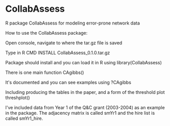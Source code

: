 # CollabAssess
R package CollabAssess for modeling error-prone network data

How to use the CollabAssess package:

Open console, navigate to where the tar.gz file is saved

Type in
R CMD INSTALL CollabAssess_0.1.0.tar.gz

Package should install and you can load it in R using
library(CollabAssess)

There is one main function
CAgibbs()

It's documented and you can see examples using
?CAgibbs

Including producing the tables in the paper, and a form of the threshold plot
threshplot()

I've included data from Year 1 of the Q&C grant (2003-2004) as an example in the package. The adjacency matrix is called smYr1 and the hire list is called smYr1_hire.
